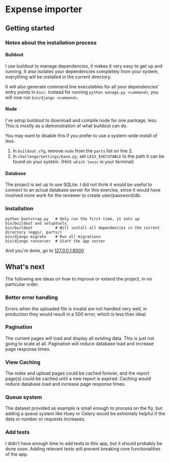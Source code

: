 # Expense importer

## Getting started

### Notes about the installation process

#### Buildout

I use buildout to manage dependencies, it makes it very easy to get up and running. It also isolates your dependencies completely from your system, everything will be installed in the current directory.

It will also generate command line executables for all your dependencies' entry points in `bin/`. Instead for running `python manage.py <command>`, you will now run `bin/django <command>`.


#### Node

I've setup buildout to download and compile node for one package, less. This is mostly as a demonstration of what buildout can do.

You may want to disable this if you prefer to use a system-wide install of less.

  1. In `buildout.cfg`, remove `node` from the `parts` list on line 2.
  1. In `challenge/settings/base.py`, set `LESS_EXECUTABLE` to the path it can be found on your system. (Hint: `which lessc` in your terminal)


#### Database

The project is set up to use SQLite. I did not think it would be useful to connect to an actual database server for this exercise, since it would have involved more work for the reviewer to create user/password/db.


### Installation

    python bootstrap.py   # Only run the first time, it sets up bin/buildout and setuptools
    bin/buildout          # Will install all dependencies in the current directory (eggs/, parts/)
    bin/django migrate    # Run all migrations
    bin/django runserver  # Start the app server

And you're done, go to [127.0.0.1:8000](http://127.0.0.1:8000)


## What's next

The following are ideas on how to improve or extend the project, in no particular order.

### Better error handling

Errors when the uploaded file is invalid are not handled very well, in production they would result in a 500 error, which is less than ideal.

### Pagination

The current pages will load and display all existing data. This is just not going to scale at all. Pagination will reduce database load and increase page response times.

### View Caching

The index and upload pages could be cached forever, and the report page(s) could be cached until a new report is expired. Caching would reduce database load and increase page response times.

### Queue system

The dataset provided as example is small enough to process on the fly, but adding a queue system like Huey or Celery would be extremely helpful if the data or number or requests increases.

### Add tests

I didn't have enough time to add tests to this app, but it should probably be done soon. Adding relevant tests will prevent breaking core functionalities of the app.

